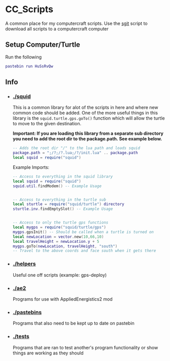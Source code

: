 # CC_Scripts

A common place for my computercraft scripts. Use the [sgit](sgit.lua) script to download all scripts to a computercraft computer

<!-- TODO: Upload sgit to pastebin when stable and insert code here -->
## Setup Computer/Turtle
Run the following
```lua
pastebin run HuSsRvQw
```

## Info
- ### [./squid](squid/)
  This is a common library for alot of the scripts in here and where new common code should be added. One of the more useful things in this library is the `squid.turtle.gps.goTo()` function which will allow the turtle to move to the given destination.

  **Important: If you are loading this library from a separate sub directory you need to add the root dir to the package.path. See example below.**
  ```lua
  -- Adds the root dir "/" to the lua path and loads squid
  package.path = ";/?;/?.lua;/?/init.lua" .. package.path
  local squid = require("squid")
  ```

  Example Imports:
  ```lua
  -- Access to everything in the squid library
  local squid = require("squid") 
  squid.util.findModem() -- Example Usage


  -- Access to everything in the turtle sub 
  local sturtle = require("squid/turtle") directory
  sturtle.inv.findEmptySlot() -- Example Usage


  -- Access to only the turtle gps functions
  local mygps = require("squid/turtle/gps") 
  mygps.gpsInit() -- Should be called when a turtle is turned on
  local newLocation = vector.new(10,66,10)
  local travelHeight = newLocation.y + 5
  mygps.goTo(newLocation, travelHeight, "south") 
  -- Travel to the above coords and face south when it gets there
  ```

- ### [./helpers](helpers/) 
  Useful one off scripts (example: gps-deploy)

- ### [./ae2](ae2/) 
  Programs for use with AppliedEnergistics2 mod

- ### [./pastebins](pastebins/) 
  Programs that also need to be kept up to date on pastebin

- ### [./tests](tests/) 
  Programs that are ran to test another's program functionality or show things are working as they should
